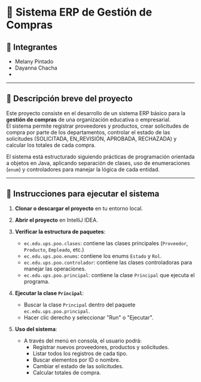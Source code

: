 # 🛒 Sistema ERP de Gestión de Compras

## 👥 Integrantes

- Melany Pintado
- Dayanna Chacha
- 
---

## 📝 Descripción breve del proyecto

Este proyecto consiste en el desarrollo de un sistema ERP básico para la **gestión de compras** de una organización educativa o empresarial.  
El sistema permite registrar proveedores y productos, crear solicitudes de compra por parte de los departamentos, controlar el estado de las solicitudes (SOLICITADA, EN_REVISIÓN, APROBADA, RECHAZADA) y calcular los totales de cada compra.

El sistema está estructurado siguiendo  prácticas de programación orientada a objetos en Java, aplicando separación de clases, uso de enumeraciones (`enum`) y controladores para manejar la lógica de cada entidad.

---

## 🚀 Instrucciones para ejecutar el sistema

1. **Clonar o descargar el proyecto** en tu entorno local.

2. **Abrir el proyecto** en IntelliJ IDEA.

3. **Verificar la estructura de paquetes**:
   - `ec.edu.ups.poo.clases`: contiene las clases principales (`Proveedor`, `Producto`, `Empleado`, etc.)
   - `ec.edu.ups.poo.enums`: contiene los enums `Estado` y `Rol`.
   - `ec.edu.ups.poo.controlador`: contiene las clases controladoras para manejar las operaciones.
   - `ec.edu.ups.poo.principal`: contiene la clase `Principal` que ejecuta el programa.

4. **Ejecutar la clase `Principal`**:
   - Buscar la clase `Principal` dentro del paquete `ec.edu.ups.poo.principal`.
   - Hacer clic derecho y seleccionar "Run" o "Ejecutar".

5. **Uso del sistema**:
   - A través del menú en consola, el usuario podrá:
     - Registrar nuevos proveedores, productos y solicitudes.
     - Listar todos los registros de cada tipo.
     - Buscar elementos por ID o nombre.
     - Cambiar el estado de las solicitudes.
     - Calcular totales de compra.
